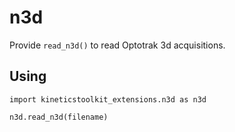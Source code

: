 n3d
=====

Provide `read_n3d()` to read Optotrak 3d acquisitions.

Using
-----

```
import kineticstoolkit_extensions.n3d as n3d

n3d.read_n3d(filename)
```
